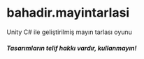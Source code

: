 # bahadir.mayintarlasi
Unity C# ile geliştirilmiş mayın tarlası oyunu

##### Tasarımların telif hakkı vardır, kullanmayın!
